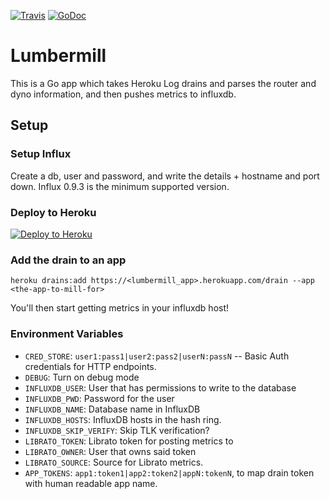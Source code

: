 [![Travis](https://img.shields.io/travis/heroku/lumbermill.svg)](https://travis-ci.org/heroku/lumbermill)
[![GoDoc](https://godoc.org/github.com/heroku/lumbermill?status.svg)](http://godoc.org/github.com/heroku/lumbermill)

# Lumbermill

This is a Go app which takes Heroku Log drains and parses the router and dyno information, and then pushes metrics to influxdb.

## Setup
### Setup Influx

Create a db, user and password, and write the details + hostname and port down.
Influx 0.9.3 is the minimum supported version.

### Deploy to Heroku

[![Deploy to Heroku](https://www.herokucdn.com/deploy/button.png)](https://heroku.com/deploy)

### Add the drain to an app

```
heroku drains:add https://<lumbermill_app>.herokuapp.com/drain --app <the-app-to-mill-for>
```

You'll then start getting metrics in your influxdb host!

### Environment Variables

* `CRED_STORE`: `user1:pass1|user2:pass2|userN:passN` -- Basic Auth credentials for HTTP endpoints.
* `DEBUG`: Turn on debug mode
* `INFLUXDB_USER`: User that has permissions to write to the database
* `INFLUXDB_PWD`: Password for the user
* `INFLUXDB_NAME`: Database name in InfluxDB
* `INFLUXDB_HOSTS`: InfluxDB hosts in the hash ring.
* `INFLUXDB_SKIP_VERIFY`: Skip TLK verification?
* `LIBRATO_TOKEN`: Librato token for posting metrics to
* `LIBRATO_OWNER`: User that owns said token
* `LIBRATO_SOURCE`: Source for Librato metrics.
* `APP_TOKENS`: `app1:token1|app2:token2|appN:tokenN`, to map drain token with human readable app name.
